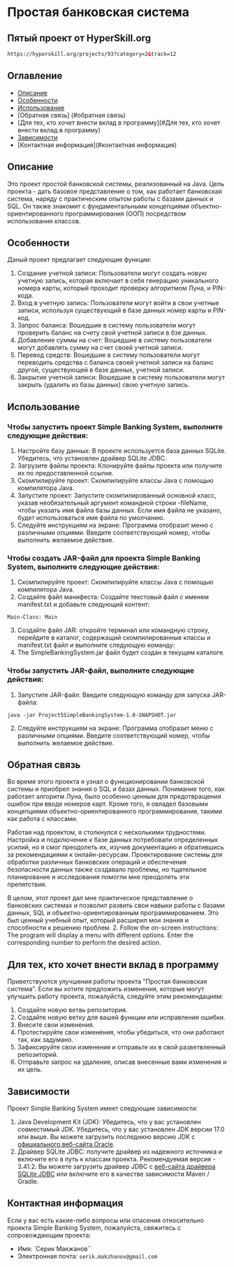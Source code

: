 # Простая банковская система
## Пятый проект от HyperSkill.org
```HTML
https://hyperskill.org/projects/93?category=2&track=12
```
## Оглавление
- [Описание](#описание)
- [Особенности](#особенности)
- [Использование](#использование)
- [Обратная связь] (#обратная связь)
- [Для тех, кто хочет внести вклад в программу](#Для тех, кто хочет внести вклад в программу)
- [Зависимости](#зависимости)
- [Контактная информация](#контактная информация)

## Описание
Это  проект простой банковской системы, реализованный на Java. Цель проекта - дать базовое представление о том, как работает банковская система, наряду с практическим опытом работы с базами данных и SQL. Он также знакомит с фундаментальными концепциями объектно-ориентированного программирования (ООП) посредством использования классов.

## Особенности
Даный проект предлагает следующие функции:
1. Создание учетной записи: Пользователи могут создать новую учетную запись, которая включает в себя генерацию уникального номера карты, который проходит проверку алгоритмом Луна, и PIN-кода.
2. Вход в учетную запись: Пользователи могут войти в свои учетные записи, используя существующий в базе данных номер карты и PIN-код.
3. Запрос баланса: Вошедшие в систему пользователи могут проверить баланс на счету свой учетной записи в бзе данных.
4. Добавление суммы на счет: Вошедшие в систему пользователи могут добавлять сумму на счет своей учетной записи.
5. Перевод средств: Вошедшие в систему пользователи могут переводить средства с баланса своей учетной записи на баланс другой, существующей в базе данных, учетной записи.
6. Закрытие учетной записи: Вошедшие в систему пользователи могут закрыть (удалить из базы данных) свою учетную запись.

## Использование
### Чтобы запустить проект Simple Banking System, выполните следующие действия:

1. Настройте базу данных: В проекте используется база данных SQLite. Убедитесь, что установлен драйвер SQLite JDBC.
2. Загрузите файлы проекта: Клонируйте файлы проекта или получите их по предоставленной ссылке.
3. Скомпилируйте проект: Скомпилируйте классы Java с помощью компилятора Java.
4. Запустите проект: Запустите скомпилированный основной класс, указав необязательный аргумент командной строки -fileName, чтобы указать имя файла базы данных. Если имя файла не указано, будет использоваться имя файла по умолчанию.
5. Следуйте инструкциям на экране: Программа отобразит меню с различными опциями. Введите соответствующий номер, чтобы выполнить желаемое действие.

### Чтобы создать JAR-файл для проекта Simple Banking System, выполните следующие действия:
1. Скомпилируйте проект: Скомпилируйте классы Java с помощью компилятора Java.
2. Создайте файл манифеста: Создайте текстовый файл с именем manifest.txt и добавьте следующий контент:
```shell
Main-Class: Main
```
3. Создайте файл JAR: откройте терминал или командную строку, перейдите в каталог, содержащий скомпилированные классы и manifest.txt файл и выполните следующую команду:
4. The SimpleBankingSystem.jar файл будет создан в текущем каталоге.

### Чтобы запустить JAR-файл, выполните следующие действия:
1. Запустите JAR-файл: Введите следующую команду для запуска JAR-файла:
```shell
java -jar Project5SimpleBankingSystem-1.0-SNAPSHOT.jar
```
2. Следуйте инструкциям на экране: Программа отобразит меню с различными опциями. Введите соответствующий номер, чтобы выполнить желаемое действие.

## Обратная связь
Во время этого проекта я узнал о функционировании банковской системы и приобрел знания о SQL и базах данных. Понимание того, как работает алгоритм Луна, было особенно ценным для предотвращения ошибок при вводе номеров карт. Кроме того, я овладел базовыми концепциями объектно-ориентированного программирования, такими как работа с классами.

Работая над проектом, я столкнулся с несколькими трудностями. Настройка и подключение к базе данных потребовали определенных усилий, но я смог преодолеть их, изучив документацию и обратившись за рекомендациями к онлайн-ресурсам. Проектирование системы для обработки различных банковских операций и обеспечения безопасности данных также создавало проблемы, но тщательное планирование и исследования помогли мне преодолеть эти препятствия.

В целом, этот проект дал мне практическое представление о банковских системах и позволил развить свои навыки работы с базами данных, SQL и объектно-ориентированным программированием. Это был ценный учебный опыт, который расширил мои знания и способности к решению проблем.
2. Follow the on-screen instructions: The program will display a menu with different options. Enter the corresponding number to perform the desired action.

## Для тех, кто хочет внести вклад в программу
Приветствуются улучшения работы проекта "Простая банковская система". Если вы хотите предложить изменения, которые могут улучшить работу проекта, пожалуйста, следуйте этим рекомендациям:

1. Создайте новую ветвь репозитория.
2. Создайте новую ветку для вашей функции или исправления ошибки.
3. Внесите свои изменения.
4. Протестируйте свои изменения, чтобы убедиться, что они работают так, как задумано.
5. Зафиксируйте свои изменения и отправьте их в свой разветвленный репозиторий.
6. Отправьте запрос на удаление, описав внесенные вами изменения и их цель.

## Зависимости
Проект Simple Banking System имеет следующие зависимости:

1. Java Development Kit (JDK): Убедитесь, что у вас установлен совместимый JDK. Убедитесь, что у вас установлен JDK версии 17.0 или выше. Вы можете загрузить последнюю версию JDK с [официального веб-сайта Oracle](https://www.oracle.com/java/technologies/downloads/#java17 ).
2. Драйвер SQLite JDBC: получите драйвер из надежного источника и включите его в путь к классам проекта. Рекомендуемая версия - 3.41.2. Вы можете загрузить драйвер JDBC с [веб-сайта драйвера SQLite JDBC](https://github.com/xerial/sqlite-jdbc/releases ) или включите его в качестве зависимости Maven / Gradle.

## Контактная информация
Если у вас есть какие-либо вопросы или опасения относительно проекта Simple Banking System, пожалуйста, свяжитесь с сопровождающим проекта:
- Имя: `Серик Макжанов``
- Электронная почта: ``serik.makzhanov@gmail.com ``
